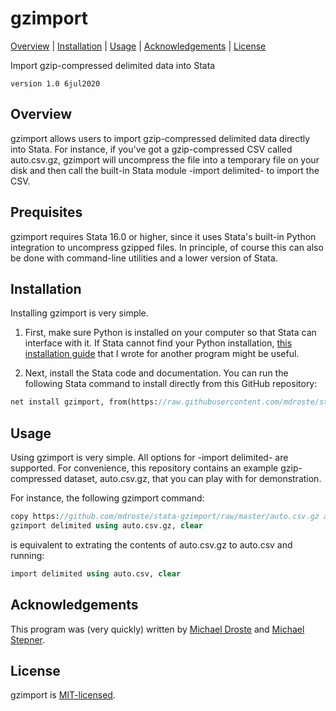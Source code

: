 
gzimport
=================================

[Overview](#overview)
| [Installation](#installation)
| [Usage](#usage)
| [Acknowledgements](#acknowledgments)
| [License](#license)

Import gzip-compressed delimited data into Stata

`version 1.0 6jul2020`


Overview
---------------------------------

gzimport allows users to import gzip-compressed delimited data directly into Stata. For instance, if you've got a gzip-compressed CSV called auto.csv.gz, gzimport will uncompress the file into a temporary file on your disk and then call the built-in Stata module -import delimited- to import the CSV. 


Prequisites
---------------------------------

gzimport requires Stata 16.0 or higher, since it uses Stata's built-in Python integration to uncompress gzipped files. In principle, of course this can also be done with command-line utilities and a lower version of Stata.

Installation
---------------------------------

Installing gzimport is very simple.

1. First, make sure Python is installed on your computer so that Stata can interface with it. If Stata cannot find your Python installation, [this installation guide](https://raw.githubusercontent.com/mdroste/stata-pyforest/master/docs/install.md) that I wrote for another program might be useful.

2. Next, install the Stata code and documentation. You can run the following Stata command to install directly from this GitHub repository:

```stata
net install gzimport, from(https://raw.githubusercontent.com/mdroste/stata-gzimport/master/) replace
```

Usage
---------------------------------

Using gzimport is very simple. All options for -import delimited- are supported. For convenience, this repository contains an example gzip-compressed dataset, auto.csv.gz, that you can play with for demonstration.

For instance, the following gzimport command:
```stata
copy https://github.com/mdroste/stata-gzimport/raw/master/auto.csv.gz auto.csv.gz
gzimport delimited using auto.csv.gz, clear
```

is equivalent to extrating the contents of auto.csv.gz to auto.csv and running:
```stata
import delimited using auto.csv, clear
```


Acknowledgements
---------------------------------

This program was (very quickly) written by [Michael Droste](https://github.com/mdroste) and [Michael Stepner](https://github.com/michaelstepner).

License
---------------------------------

gzimport is [MIT-licensed](https://github.com/mdroste/stata-gzimport/blob/master/LICENSE).
